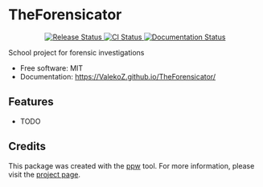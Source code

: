 # TheForensicator


<p align="center">
<a href="https://pypi.python.org/pypi/theforensicator">
    <img src="https://img.shields.io/pypi/v/theforensicator.svg"
        alt = "Release Status">
</a>

<a href="https://github.com/ValekoZ/theforensicator/actions">
    <img src="https://github.com/ValekoZ/theforensicator/actions/workflows/release.yml/badge.svg" alt="CI Status">
</a>

<a href="https://ValekoZ.github.io/TheForensicator/">
    <img src="https://img.shields.io/website/https/ValekoZ.github.io/TheForensicator/index.html.svg?label=docs&down_message=unavailable&up_message=available" alt="Documentation Status">
</a>

</p>


School project for forensic investigations


* Free software: MIT
* Documentation: <https://ValekoZ.github.io/TheForensicator/>


## Features

* TODO

## Credits

This package was created with the [ppw](https://zillionare.github.io/python-project-wizard) tool. For more information, please visit the [project page](https://zillionare.github.io/python-project-wizard/).
